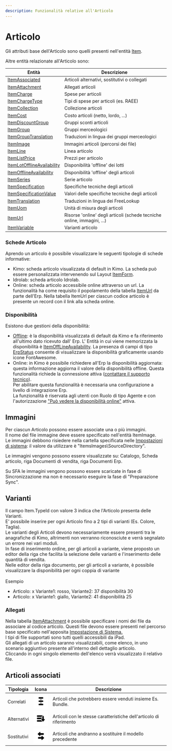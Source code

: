 ```yaml
---
description: Funzionalità relative all'Articolo
---
```


# Articolo

Gli attributi base dell'Articolo sono quelli presenti nell'entità [Item](../../integrazione/database-schema/item.md).

Altre entità relazionate all'Articolo sono:

| Entità                                                                                         | Descrizione                                                             |
| ---------------------------------------------------------------------------------------------- | ----------------------------------------------------------------------- |
| [ItemAssociated](../../integrazione/database-schema/itemassociated.md)                         | Articoli alternativi, sostitutivi o collegati                           |
| [ItemAttachment](../../integrazione/database-schema/itemattachment.md)                         | Allegati articoli                                                       |
| [ItemCharge](../../integrazione/database-schema/itemcharge.md)                                 | Spese per articoli                                                      |
| [ItemChargeType](../../integrazione/database-schema/itemchargetype.md)                         | Tipi di spese per articoli (es. RAEE)                                   |
| [ItemCollection](../../integrazione/database-schema/itemcollection.md)                         | Collezione articoli                                                     |
| [ItemCost](../../integrazione/database-schema/itemcost.md)                                     | Costo articoli (netto, lordo, ...)                                      |
| [ItemDiscountGroup](../../integrazione/database-schema/itemdiscountgroup.md)                   | Gruppi sconti articoli                                                  |
| [ItemGroup](../../integrazione/database-schema/itemgroup.md)                                   | Gruppi merceologici                                                     |
| [ItemGroupTranslation](../../integrazione/database-schema/itemgrouptranslation.md)             | Traduzioni in lingua dei gruppi merceologici                            |
| [ItemImage](../../integrazione/database-schema/itemimage.md)                                   | Immagini articoli (percorsi dei file)                                   |
| [ItemLine](../../integrazione/database-schema/itemline.md)                                     | Linea articolo                                                          |
| [ItemListPrice](../../integrazione/database-schema/itemlistprice.md)                           | Prezzi per articolo                                                     |
| [ItemLotOfflineAvailability](../../integrazione/database-schema/itemlotofflineavailability.md) | Disponibilità 'offline' dei lotti                                       |
| [ItemOfflineAvailability](../../integrazione/database-schema/itemofflineavailability.md)       | Disponibilità 'offline' degli articoli                                  |
| [ItemSeries](../../integrazione/database-schema/itemseries.md)                                 | Serie articolo                                                          |
| [ItemSpecification](broken-reference)                                                          | Specifiche tecniche degli articoli                                      |
| [ItemSpecificationValue](../../integrazione/database-schema/itemspecificationvalue.md)         | Valori delle specifiche tecniche degli articoli                         |
| [ItemTranslation](../../integrazione/database-schema/itemtranslation.md)                       | Traduzioni in lingua dei FreeLookup                                     |
| [ItemUom](../../integrazione/database-schema/itemuom.md)                                       | Unità di misura degli articoli                                          |
| [ItemUrl](../../integrazione/database-schema/itemurl.md)                                       | Risorse 'online' degli articoli (schede tecniche online, immagini, ...) |
| [ItemVariable](../../integrazione/database-schema/itemvariable.md)                             | Varianti articolo                                                       |

### Schede Articolo

Aprendo un articolo è possibile visualizzare le seguenti tipologie di schede informative:

* Kimo: scheda articolo visualizzata di default in Kimo. La scheda può essere personalizzata intervenendo sul Layout [ItemForm](../../interfaccia-utente/sfa/layout/list/itemformcontext.md).
* Idrolab: scheda articolo Idrolab.
* Online: scheda articolo accessibile online attraverso un url. La funzionalità ha come requisito il popolamento della tabella [ItemUrl](../../integrazione/database-schema/itemurl.md) da parte dell'Erp. Nella tabella ItemUrl per ciascun codice articolo è presente un record con il link alla scheda online.

### Disponibilità

Esistono due gestioni della disponibilità: &#x20;

* [Offline](../../integrazione/database-schema/itemofflineavailability.md): è la disponibilità visualizzata di default da Kimo e fa riferimento all'ultimo dato ricevuto dall' Erp. L' Entità in cui viene memorizzata la disponibilità è [ItemOffLineAvailability](../../integrazione/database-schema/itemofflineavailability.md). La presenza di campi di tipo [ErpStatus](../../impostazioni/stati-erp.md) consente di visualizzare la disponibilità graficamente usando icone FontAwesome.&#x20;
* Online: in Kimo è possibile richiedere all'Erp la disponibilità aggiornata: questa informazione aggiorna il valore della disponibilità offline. Questa funzionalità richiede la connessione attiva ([contattare il supporto tecnico](../crm/contatti.md)). \
  Per abilitare questa funzionalità è necessaria una configurazione a livello di integrazione Erp.\
  La funzionalità è riservata agli utenti con Ruolo di tipo Agente  e con l'autorizzazione ["Può vedere la disponibilità online"](../../impostazioni/ruoli.md#definizione-di-un-ruolo-per-agenti) attiva.

## Immagini

Per ciascun Articolo possono essere associate una o più immagini.\
Il nome del file immagine deve essere specificato nell'entità ItemImage.\
Le immagini debbono risiedere nella cartella specificata nelle [Impostazioni di sistema](../../impostazioni/impostazioni-di-sistema.md#impostazioni-itemsimage): il valore da utilizzare è "ItemsImages\SourceDirectory".

Le immagini vengono possono essere visualizzate su: Catalogo, Scheda articolo, riga Documenti di vendita, riga Documenti Erp.

Su SFA le immagini vengono possono essere scaricate in fase di Sincronizzazione ma non è necessario eseguire la fase di "Preparazione Sync".

## Varianti

Il campo Item.TypeId con valore 3 indica che l'Articolo presenta delle Varianti.\
E' possibile inserire per ogni Articolo fino a 2 tipi di varianti (Es. Colore, Taglia).\
Le varianti degli Articoli devono necessariamente essere presenti tra le anagrafiche di Kimo, altrimenti non verranno riconosciute e verrà segnalato un errore nei vari moduli.\
In fase di inserimento ordine, per gli articoli a variante, viene proposto un editor della riga che facilita la selezione delle varianti e l'inserimento delle quantità di vendita.\
Nelle editor della riga documento, per gli articoli a variante, è possibile visualizzare la disponibilità per ogni coppia di variante\
\
Esempio

* Articolo: x Variante1: rosso, Variante2: 37 disponibilità 30
* Articolo: x Variante1: giallo, Variante2: 41 disponibilità 25

### Allegati

Nella tabella [ItemAttachment](../../integrazione/database-schema/itemattachment.md) è possibile specificare i nomi dei file da associare al codice articolo. Questi file devono essere presenti nel percorso base specificato nell'apposita [Impostazione di Sistema.](../../impostazioni/impostazioni-di-sistema.md#impostazioni-filetypeid)\
I tipi di file supportati sono tutti quelli accessibili da iPad.\
Gli allegati di un articolo saranno visualizzabili, come elenco, in uno scenario aggiuntivo presente all'interno dell dettaglio articolo.\
Cliccando in ogni singolo elemento dell'elenco verrà visualizzato il relativo file.

## Articoli associati

| Tipologia   | Icona                                                  | Descrizione                                                         |
| ----------- | ------------------------------------------------------ | ------------------------------------------------------------------- |
| Correlati   |  ![](<../../.gitbook/assets/RelatedItems@2x (1).png>)  | Articoli che potrebbero essere venduti insieme Es. Bundle.          |
| Alternativi | ![](../../.gitbook/assets/alternativeitems-2x.png)     | Articoli con le stesse caratteristiche dell'articolo di riferimento |
| Sostitutivi |  ![](../../.gitbook/assets/substitutiveitems-2x.png)   |   Articoli che andranno a sostituire il modello precedente          |
